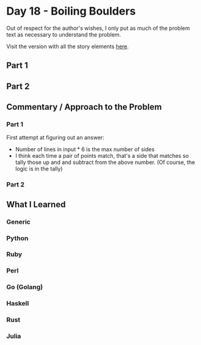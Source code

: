 # Day 18 - Boiling Boulders

Out of respect for the author's wishes, I only put as much of the problem text as necessary to understand the problem.

Visit the version with all the story elements [here](https://adventofcode.com/2022/day/18).

## Part 1

## Part 2

## Commentary / Approach to the Problem
### Part 1
First attempt at figuring out an answer:
- Number of lines in input * 6 is the max number of sides
- I think each time a pair of points match, that's a side that matches so tally those up and and subtract from the above number. (Of course, the logic is in the tally)
### Part 2
## What I Learned

### Generic

### Python

### Ruby

### Perl

### Go (Golang)

### Haskell

### Rust

### Julia
    